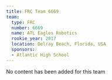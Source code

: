 ```yaml
---
title: FRC Team 6669
team:
  type: FRC
  number: 6669
  name: ATL Eagles Robotics
  rookie_year: 2017
  location: Delray Beach, Florida, USA
  sponsors:
  - Atlantic High School
---
```


No content has been added for this team